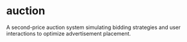 # auction
A second-price auction system simulating bidding strategies and user interactions to optimize advertisement placement.
